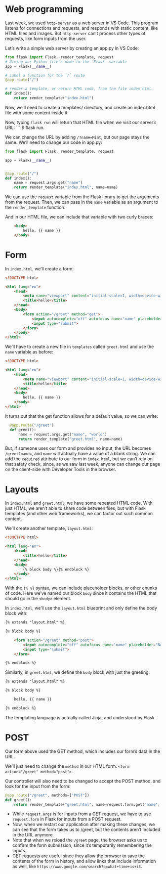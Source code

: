 # Web programming

Last week, we used `http-server` as a web server in VS Code. This program listens for connections and requests, and responds with static content, like HTML files and images. But `http-server` can’t process other types of requests, like form inputs from the user.

Let’s write a simple web server by creating an app.py in VS Code:

```py
from flask import Flask, render_template, request
# Giving our Python file's name to the `Flask` variable
app = Flask(__name__)

# Label a function for the `/` route
@app.route("/")

# render a template, or return HTML code, from the file index.html.
def index():
    return render_template("index.html")
```

Now, we’ll need to create a templates/ directory, and create an index.html file with some content inside it.


Now, typing `flask run` will return that HTML file when we visit our server’s URL: ``` $ flask run.

We can change the URL by adding `/?name=Mint`, but our page stays the same. We’ll need to change our code in app.py:

```py 
from flask import Flask, render_template, request

app = Flask(__name__)


@app.route("/")
def index():
    name = request.args.get("name")
    return render_template("index.html", name=name)
```

We can use the `request` variable from the Flask library to get the arguments from the request. Then, we can pass in the `name` variable as an argument to the `render_template` function.

And in our HTML file, we can include that variable with two curly braces:
```html 
    <body>
        hello, {{ name }}
    </body>
```


# Form 
In `index.html`, we’ll create a form:
```html 
<!DOCTYPE html>

<html lang="en">
    <head>
        <meta name="viewport" content="initial-scale=1, width=device-width">
        <title>hello</title>
    </head>
    <body>
        <form action="/greet" method="get">
            <input autocomplete="off" autofocus name="name" placeholder="Name" type="text">
            <input type="submit">
        </form>
    </body>
</html>
```

We’ll have to create a new file in `templates` called `greet.html` and use the `name` variable as before:
```html 
<!DOCTYPE html>

<html lang="en">
    <head>
        <meta name="viewport" content="initial-scale=1, width=device-width">
        <title>hello</title>
    </head>
    <body>
        hello, {{ name }}
    </body>
</html>
```

It turns out that the get function allows for a default value, so we can write:

```py 
  @app.route("/greet")
  def greet():
      name = request.args.get("name", "world")
      return render_template("greet.html", name=name)
```

But, if someone uses our form and provides no input, the URL becomes `/greet?name=`, and `name` will actually have a value of a blank string. We can add the `required` attribute to our form in `index.html`, but we can’t rely on that safety check, since, as we saw last week, anyone can change our page on the client-side with Developer Tools in the browser.


# Layouts
In `index.html` and `greet.html`, we have some repeated HTML code. With just HTML, we aren’t able to share code between files, but with Flask templates (and other web frameworks), we can factor out such common content.

We’ll create another template, `layout.html`:

```html 
<!DOCTYPE html>

<html lang="en">
    <head>
        <title>hello</title>
    </head>
    <body>
        {% block body %}{% endblock %}
    </body>
</html>
```

With the `{% %}` syntax, we can include placeholder blocks, or other chunks of code. Here we’ve named our block `body` since it contains the HTML that should go in the `<body>` element.

In `index.html`, we’ll use the `layout.html` blueprint and only define the body block with:

```html 
{% extends "layout.html" %}

{% block body %}

    <form action="/greet" method="post">
        <input autocomplete="off" autofocus name="name" placeholder="Name" type="text">
        <input type="submit">
    </form>

{% endblock %}
```

Similarly, in `greet.html`, we define the `body` block with just the greeting:

```html 
{% extends "layout.html" %}

{% block body %}

    hello, {{ name }}

{% endblock %}
```

The templating language is actually called Jinja, and understood by Flask.


# POST 
Our form above used the GET method, which includes our form’s data in the URL.

We’ll just need to change the `method` in our HTML form: `<form action="/greet" method="post">`.

Our controller will also need to be changed to accept the POST method, and look for the input from the form:

```py 
@app.route("/greet", methods=["POST"])
def greet():
    return render_template("greet.html", name=request.form.get("name", "world"))
```

- While `request.args` is for inputs from a GET request, we have to use `request.form` in Flask for inputs from a POST request.
- Now, when we restart our application after making these changes, we can see that the form takes us to /greet, but the contents aren’t included in the URL anymore.
- Note that when we reload the `/greet` page, the browser asks us to confirm the form submission, since it’s temporarily remembering the inputs.
- GET requests are useful since they allow the browser to save the contents of the form in history, and allow links that include information as well, like `https://www.google.com/search?q=what+time+is+it`.

